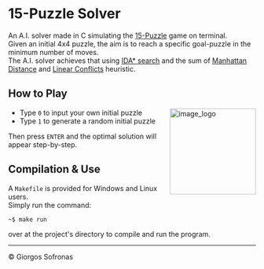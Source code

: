 # 15-Puzzle Solver

An A.I. solver made in C simulating the [15-Puzzle](https://en.wikipedia.org/wiki/15_puzzle) game on terminal.<br>
Given an initial 4x4 puzzle, the aim is to reach a specific goal-puzzle in the minimum number of moves.<br>
The A.I. solver achieves that using [IDA* search](https://en.wikipedia.org/wiki/Iterative_deepening_A*) and the sum of [Manhattan Distance](https://en.wikipedia.org/wiki/Taxicab_geometry) and [Linear Conflicts](https://medium.com/swlh/looking-into-k-puzzle-heuristics-6189318eaca2#:~:text=Linear%20Conflicts,reach%20their%20final%20goal%20position.) heuristic.

## How to Play

<img src="https://miro.medium.com/max/600/1*Kg5sN-5U3Q7hevW9qhz2rA.gif"
  alt="image_logo"
  align="right"
  width="175"
  height="175" />

  - Type `0` to input your own initial puzzle 
  - Type `1` to generate a random initial puzzle<br>
 
Then press `ENTER` and the optimal solution will appear step-by-step.

## Compilation & Use
A `Makefile` is provided for Windows and Linux users.<br>
Simply run the command:
```bash 
~$ make run
``` 
over at the project's directory to compile and run the program.

---
© Giorgos Sofronas
